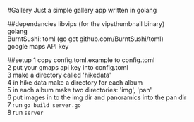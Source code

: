 #Gallery
Just a simple gallery app written in golang

##dependancies
libvips (for the vipsthumbnail binary)  
golang  
BurntSushi: toml (go get github.com/BurntSushi/toml)  
google maps API key  

##setup
 1 copy config.toml.example to config.toml  
 2 put your gmaps api key into config.toml  
 3 make a directory called 'hikedata'  
 4 in hike data make a directory for each album  
 5 in each album make two directories: 'img', 'pan'  
 6 put images in to the img dir and panoramics into the pan dir  
 7 run `go build server.go`  
 8 run `server`  
